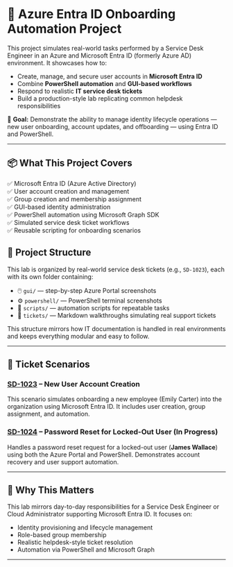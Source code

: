 # 🚀 Azure Entra ID Onboarding Automation Project

This project simulates real-world tasks performed by a Service Desk Engineer in an Azure and Microsoft Entra ID (formerly Azure AD) environment. It showcases how to:

- Create, manage, and secure user accounts in **Microsoft Entra ID**
- Combine **PowerShell automation** and **GUI-based workflows**
- Respond to realistic **IT service desk tickets**
- Build a production-style lab replicating common helpdesk responsibilities

🎯 **Goal:** Demonstrate the ability to manage identity lifecycle operations — new user onboarding, account updates, and offboarding — using Entra ID and PowerShell.

---

## 📦 What This Project Covers

✅ Microsoft Entra ID (Azure Active Directory)  
✅ User account creation and management  
✅ Group creation and membership assignment  
✅ GUI-based identity administration  
✅ PowerShell automation using Microsoft Graph SDK  
✅ Simulated service desk ticket workflows  
✅ Reusable scripting for onboarding scenarios

## 📁 Project Structure

This lab is organized by real-world service desk tickets (e.g., `SD-1023`), each with its own folder containing:

- 🖱️ `gui/` — step-by-step Azure Portal screenshots  
- ⚙️ `powershell/` — PowerShell terminal screenshots  
- 📜 `scripts/` — automation scripts for repeatable tasks  
- 📝 `tickets/` — Markdown walkthroughs simulating real support tickets

This structure mirrors how IT documentation is handled in real environments and keeps everything modular and easy to follow.


---

## 🎫 Ticket Scenarios

### [SD-1023](./tickets/SD-1023/SD-1023-new-user.md) – New User Account Creation

This scenario simulates onboarding a new employee (Emily Carter) into the organization using Microsoft Entra ID. It includes user creation, group assignment, and automation.

### [SD-1024](./tickets/SD-1024/SD-1024-password-reset.md) – Password Reset for Locked-Out User (In Progress)

Handles a password reset request for a locked-out user (**James Wallace**) using both the Azure Portal and PowerShell. Demonstrates account recovery and user support automation.

---

## 🧠 Why This Matters

This lab mirrors day-to-day responsibilities for a Service Desk Engineer or Cloud Administrator supporting Microsoft Entra ID. It focuses on:

- Identity provisioning and lifecycle management
- Role-based group membership
- Realistic helpdesk-style ticket resolution
- Automation via PowerShell and Microsoft Graph

---


